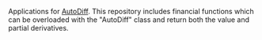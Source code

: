 Applications for <a href="https://github.com/phillyfan1138/AutoDiff">AutoDiff</a>.  This repository includes financial functions which can be overloaded with the "AutoDiff" class and return both the value and partial derivatives.
